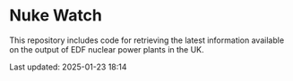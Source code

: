 # Nuke Watch

This repository includes code for retrieving the latest information available on the output of EDF nuclear power plants in the UK.

Last updated: 2025-01-23 18:14